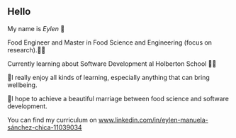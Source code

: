## Hello

My name is _Eylen_ :raising_hand:

Food Engineer and Master in Food Science and Engineering (focus on research).:scientist:

Currently learning about Software Development al Holberton School :woman_technologist: 

:dizzy:I really enjoy all kinds of learning, especially anything that can bring wellbeing.

:dizzy:I hope to achieve a beautiful marriage between food science and software development.

You can find my curriculum on www.linkedin.com/in/eylen-manuela-sánchez-chica-11039034
